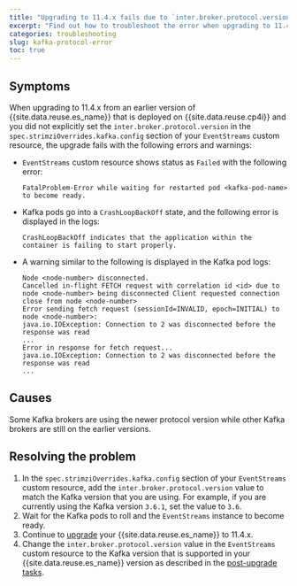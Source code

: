 ```yaml
---
title: "Upgrading to 11.4.x fails due to `inter.broker.protocol.version`"
excerpt: "Find out how to troubleshoot the error when upgrading to 11.4.x on a IBM Cloud Pak for Integration deployment."
categories: troubleshooting
slug: kafka-protocol-error
toc: true
---
```


## Symptoms

When upgrading to 11.4.x from an earlier version of {{site.data.reuse.es_name}} that is deployed on {{site.data.reuse.cp4i}} and you did not explicitly set the `inter.broker.protocol.version` in the `spec.strimziOverrides.kafka.config` section of your `EventStreams` custom resource, the upgrade fails with the following errors and warnings:


- `EventStreams` custom resource shows status as `Failed` with the following error:

  ```shell
  FatalProblem-Error while waiting for restarted pod <kafka-pod-name> to become ready.
  ```

- Kafka pods go into a `CrashLoopBackOff` state, and the following error is displayed in the logs:

  ```shell
  CrashLoopBackOff indicates that the application within the container is failing to start properly.
  ```

- A warning similar to the following is displayed in the Kafka pod logs:

  ```shell
  Node <node-number> disconnected. 
  Cancelled in-flight FETCH request with correlation id <id> due to node <node-number> being disconnected Client requested connection close from node <node-number>
  Error sending fetch request (sessionId=INVALID, epoch=INITIAL) to node <node-number>: 
  java.io.IOException: Connection to 2 was disconnected before the response was read
  ...
  Error in response for fetch request...
  java.io.IOException: Connection to 2 was disconnected before the response was read
  ...
  ```

## Causes

Some Kafka brokers are using the newer protocol version while other Kafka brokers are still on the earlier versions.

## Resolving the problem

1. In the `spec.strimziOverrides.kafka.config` section of your `EventStreams` custom resource, add the `inter.broker.protocol.version` value to match the Kafka version that you are using. For example, if you are currently using the Kafka version `3.6.1`, set the value to `3.6`.
1. Wait for the Kafka pods to roll and the `EventStreams` instance to become ready.
1. Continue to [upgrade](../../installing/upgrading/) your {{site.data.reuse.es_name}} to 11.4.x.
1. Change the `inter.broker.protocol.version` value in the `EventStreams` custom resource to the Kafka version that is supported in your {{site.data.reuse.es_name}} version as described in the [post-upgrade tasks](../../installing/upgrading/#upgrade-the-kafka-broker-protocol-version).
